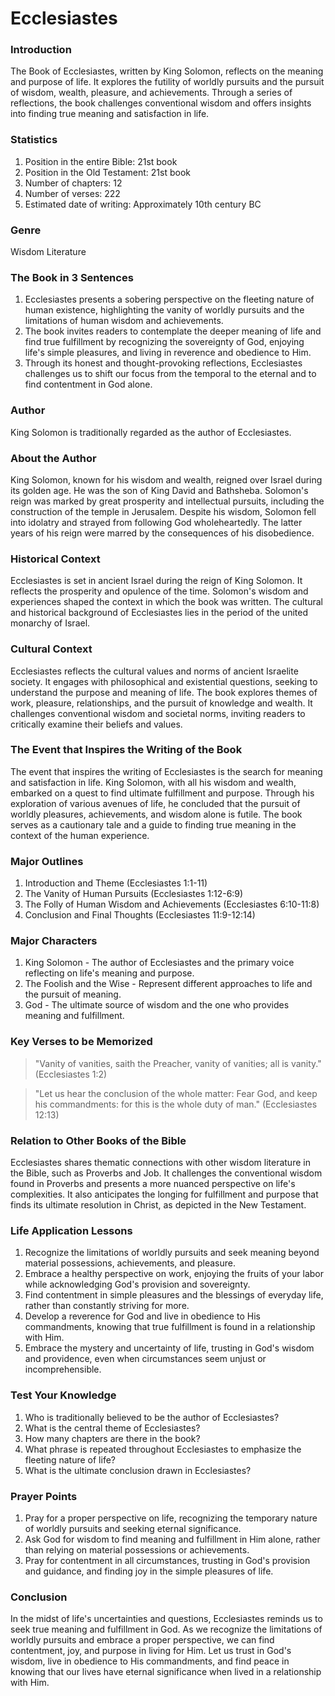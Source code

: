 # Ecclesiastes

### Introduction

The Book of Ecclesiastes, written by King Solomon, reflects on the meaning and purpose of life. It explores the futility of worldly pursuits and the pursuit of wisdom, wealth, pleasure, and achievements. Through a series of reflections, the book challenges conventional wisdom and offers insights into finding true meaning and satisfaction in life.

### Statistics

1. Position in the entire Bible: 21st book
2. Position in the Old Testament: 21st book
3. Number of chapters: 12
4. Number of verses: 222
5. Estimated date of writing: Approximately 10th century BC

### Genre

Wisdom Literature

### The Book in 3 Sentences

1. Ecclesiastes presents a sobering perspective on the fleeting nature of human existence, highlighting the vanity of worldly pursuits and the limitations of human wisdom and achievements.
2. The book invites readers to contemplate the deeper meaning of life and find true fulfillment by recognizing the sovereignty of God, enjoying life's simple pleasures, and living in reverence and obedience to Him.
3. Through its honest and thought-provoking reflections, Ecclesiastes challenges us to shift our focus from the temporal to the eternal and to find contentment in God alone.

### Author

King Solomon is traditionally regarded as the author of Ecclesiastes.&#x20;

### About the Author

King Solomon, known for his wisdom and wealth, reigned over Israel during its golden age. He was the son of King David and Bathsheba. Solomon's reign was marked by great prosperity and intellectual pursuits, including the construction of the temple in Jerusalem. Despite his wisdom, Solomon fell into idolatry and strayed from following God wholeheartedly. The latter years of his reign were marred by the consequences of his disobedience.

### Historical Context

Ecclesiastes is set in ancient Israel during the reign of King Solomon. It reflects the prosperity and opulence of the time. Solomon's wisdom and experiences shaped the context in which the book was written. The cultural and historical background of Ecclesiastes lies in the period of the united monarchy of Israel.

### Cultural Context

Ecclesiastes reflects the cultural values and norms of ancient Israelite society. It engages with philosophical and existential questions, seeking to understand the purpose and meaning of life. The book explores themes of work, pleasure, relationships, and the pursuit of knowledge and wealth. It challenges conventional wisdom and societal norms, inviting readers to critically examine their beliefs and values.

### The Event that Inspires the Writing of the Book

The event that inspires the writing of Ecclesiastes is the search for meaning and satisfaction in life. King Solomon, with all his wisdom and wealth, embarked on a quest to find ultimate fulfillment and purpose. Through his exploration of various avenues of life, he concluded that the pursuit of worldly pleasures, achievements, and wisdom alone is futile. The book serves as a cautionary tale and a guide to finding true meaning in the context of the human experience.

### Major Outlines

1. Introduction and Theme (Ecclesiastes 1:1-11)
2. The Vanity of Human Pursuits (Ecclesiastes 1:12-6:9)
3. The Folly of Human Wisdom and Achievements (Ecclesiastes 6:10-11:8)
4. Conclusion and Final Thoughts (Ecclesiastes 11:9-12:14)

### Major Characters

1. King Solomon - The author of Ecclesiastes and the primary voice reflecting on life's meaning and purpose.
2. The Foolish and the Wise - Represent different approaches to life and the pursuit of meaning.&#x20;
3. God - The ultimate source of wisdom and the one who provides meaning and fulfillment.

### Key Verses to be Memorized

> "Vanity of vanities, saith the Preacher, vanity of vanities; all is vanity." (Ecclesiastes 1:2)

> "Let us hear the conclusion of the whole matter: Fear God, and keep his commandments: for this is the whole duty of man." (Ecclesiastes 12:13)

### Relation to Other Books of the Bible

Ecclesiastes shares thematic connections with other wisdom literature in the Bible, such as Proverbs and Job. It challenges the conventional wisdom found in Proverbs and presents a more nuanced perspective on life's complexities. It also anticipates the longing for fulfillment and purpose that finds its ultimate resolution in Christ, as depicted in the New Testament.

### Life Application Lessons

1. Recognize the limitations of worldly pursuits and seek meaning beyond material possessions, achievements, and pleasure.
2. Embrace a healthy perspective on work, enjoying the fruits of your labor while acknowledging God's provision and sovereignty.
3. Find contentment in simple pleasures and the blessings of everyday life, rather than constantly striving for more.
4. Develop a reverence for God and live in obedience to His commandments, knowing that true fulfillment is found in a relationship with Him.
5. Embrace the mystery and uncertainty of life, trusting in God's wisdom and providence, even when circumstances seem unjust or incomprehensible.

### Test Your Knowledge

1. Who is traditionally believed to be the author of Ecclesiastes?
2. What is the central theme of Ecclesiastes?
3. How many chapters are there in the book?
4. What phrase is repeated throughout Ecclesiastes to emphasize the fleeting nature of life?
5. What is the ultimate conclusion drawn in Ecclesiastes?

### Prayer Points

1. Pray for a proper perspective on life, recognizing the temporary nature of worldly pursuits and seeking eternal significance.
2. Ask God for wisdom to find meaning and fulfillment in Him alone, rather than relying on material possessions or achievements.
3. Pray for contentment in all circumstances, trusting in God's provision and guidance, and finding joy in the simple pleasures of life.

### Conclusion

In the midst of life's uncertainties and questions, Ecclesiastes reminds us to seek true meaning and fulfillment in God. As we recognize the limitations of worldly pursuits and embrace a proper perspective, we can find contentment, joy, and purpose in living for Him. Let us trust in God's wisdom, live in obedience to His commandments, and find peace in knowing that our lives have eternal significance when lived in a relationship with Him.

